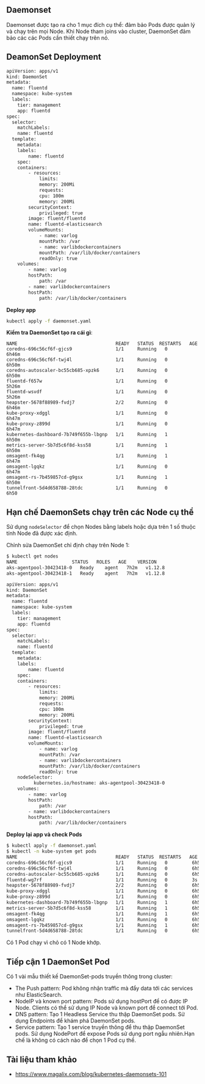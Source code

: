 ## Daemonset

Daemonset được tạo ra cho 1 mục đích cụ thể: đảm bảo Pods được quản lý và chạy trên mọi Node. Khi Node tham joins vào cluster, DaemonSet đảm bảo các các Pods cần thiết chạy trên nó.

## DeamonSet Deployment
```sh
apiVersion: apps/v1
kind: DaemonSet
metadata:
  name: fluentd
  namespace: kube-system
  labels:
	tier: management
	app: fluentd
spec:
  selector:
	matchLabels:
  	name: fluentd
  template:
	metadata:
  	labels:
    	name: fluentd
	spec:
  	containers:
    	- resources:
        	limits:
          	memory: 200Mi
        	requests:
          	cpu: 100m
          	memory: 200Mi
      	securityContext:
        	privileged: true
      	image: fluent/fluentd
      	name: fluentd-elasticsearch
      	volumeMounts:
        	- name: varlog
          	mountPath: /var
        	- name: varlibdockercontainers
          	mountPath: /var/lib/docker/containers
          	readOnly: true
  	volumes:
    	- name: varlog
      	hostPath:
        	path: /var
    	- name: varlibdockercontainers
      	hostPath:
        	path: /var/lib/docker/containers
```
**Deploy app**
```sh
kubectl apply -f daemonset.yaml
```
**Kiểm tra DaemonSet tạo ra cái gì**:
```shkubectl -n kube-system get pods
NAME                                	READY   STATUS	RESTARTS   AGE
coredns-696c56cf6f-gjcs9            	1/1 	Running   0      	6h46m
coredns-696c56cf6f-twj4l            	1/1 	Running   0      	6h50m
coredns-autoscaler-bc55cb685-xpzk6  	1/1 	Running   0      	6h50m
fluentd-f657w                       	1/1 	Running   0      	5h26m
fluentd-wsvdf                       	1/1 	Running   0      	5h26m
heapster-5678f88989-fvdj7           	2/2 	Running   0      	6h46m
kube-proxy-xdggl                    	1/1 	Running   0      	6h47m
kube-proxy-z899d                    	1/1 	Running   0      	6h47m
kubernetes-dashboard-7b749f655b-lbgnp   1/1 	Running   1      	6h50m
metrics-server-5b7d5c6f8d-kss58     	1/1 	Running   1      	6h50m
omsagent-fk4qg                      	1/1 	Running   1      	6h47m
omsagent-lgqkz                      	1/1 	Running   0      	6h47m
omsagent-rs-7b459857cd-g9gsx        	1/1 	Running   1      	6h50m
tunnelfront-5d4d658788-28tdc        	1/1 	Running   0      	6h50
```
## Hạn chế DaemonSets chạy trên các Node cụ thể

Sử dụng `nodeSelector` để chọn Nodes bằng labels hoặc dựa trên 1 số thuộc tính Node đã được xác định.

Chỉnh sửa DaemonSet chỉ định chạy trên Node 1:
```sh
$ kubectl get nodes
NAME                   	STATUS   ROLES   AGE	VERSION
aks-agentpool-30423418-0   Ready	agent   7h2m   v1.12.8
aks-agentpool-30423418-1   Ready	agent   7h2m   v1.12.8
```
```sh
apiVersion: apps/v1
kind: DaemonSet
metadata:
  name: fluentd
  namespace: kube-system
  labels:
	tier: management
	app: fluentd
spec:
  selector:
	matchLabels:
  	name: fluentd
  template:
	metadata:
  	labels:
    	name: fluentd
	spec:
  	containers:
    	- resources:
        	limits:
          	memory: 200Mi
        	requests:
          	cpu: 100m
          	memory: 200Mi
      	securityContext:
        	privileged: true
      	image: fluent/fluentd
      	name: fluentd-elasticsearch
      	volumeMounts:
        	- name: varlog
          	mountPath: /var
        	- name: varlibdockercontainers
          	mountPath: /var/lib/docker/containers
          	readOnly: true
  	nodeSelector:
    	  kubernetes.io/hostname: aks-agentpool-30423418-0
  	volumes:
    	- name: varlog
      	hostPath:
        	path: /var
    	- name: varlibdockercontainers
      	hostPath:
        	path: /var/lib/docker/containers
```
**Deploy lại app và check Pods**
```sh
$ kubectl apply -f daemonset.yaml
$ kubectl -n kube-system get pods
NAME                                	READY   STATUS	RESTARTS   AGE
coredns-696c56cf6f-gjcs9            	1/1 	Running   0      	6h55m
coredns-696c56cf6f-twj4l            	1/1 	Running   0      	6h59m
coredns-autoscaler-bc55cb685-xpzk6  	1/1 	Running   0      	6h59m
fluentd-wg7rf                       	1/1 	Running   0      	3s
heapster-5678f88989-fvdj7           	2/2 	Running   0      	6h55m
kube-proxy-xdggl                    	1/1 	Running   0      	6h56m
kube-proxy-z899d                    	1/1 	Running   0      	6h56m
kubernetes-dashboard-7b749f655b-lbgnp   1/1 	Running   1      	6h59m
metrics-server-5b7d5c6f8d-kss58     	1/1 	Running   1      	6h59m
omsagent-fk4qg                      	1/1 	Running   1      	6h56m
omsagent-lgqkz                      	1/1 	Running   0      	6h56m
omsagent-rs-7b459857cd-g9gsx        	1/1 	Running   1      	6h59m
tunnelfront-5d4d658788-28tdc        	1/1 	Running   0      	6h59m
```
Có 1 Pod chạy vì chỏ có 1 Node khớp.

## Tiếp cận 1 DaemonSet Pod
Có 1 vài mẫu thiết kế DaemonSet-pods truyền thông trong cluster:
- The Push pattern: Pod không nhận traffic mà đẩy data tới các services như ElasticSearch.
- NodeIP và known port pattern: Pods sử dụng hostPort để có được IP Node. Clients có thể sử dụng IP Node và known port để connect tới Pod.
- DNS pattern: Tạo 1 Headless Service thu thập DaemonSet pods. Sử dụng Endpoints để khám phá DaemonSet pods.
- Service pattern: Tạo 1 service truyền thông để thu thập DaemonSet pods. Sử dụng NodePort để expose Pods sử dụng port ngẫu nhiên.Hạn chế là không có cách nào để chọn 1 Pod cụ thể.

## Tài liệu tham khảo
- https://www.magalix.com/blog/kubernetes-daemonsets-101
